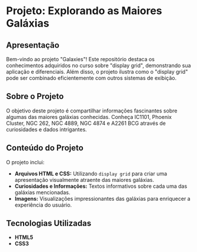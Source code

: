 # Projeto: Explorando as Maiores Galáxias

## Apresentação

Bem-vindo ao projeto "Galaxies"! Este repositório destaca os conhecimentos adquiridos no curso sobre "display grid", demonstrando sua aplicação e diferenciais. Além disso, o projeto ilustra como o "display grid" pode ser combinado eficientemente com outros sistemas de exibição.

## Sobre o Projeto

O objetivo deste projeto é compartilhar informações fascinantes sobre algumas das maiores galáxias conhecidas. Conheça IC1101, Phoenix Cluster, NGC 262, NGC 4889, NGC 4874 e A2261 BCG através de curiosidades e dados intrigantes.

## Conteúdo do Projeto

O projeto inclui:

- **Arquivos HTML e CSS:** Utilizando `display grid` para criar uma apresentação visualmente atraente das maiores galáxias.
- **Curiosidades e Informações:** Textos informativos sobre cada uma das galáxias mencionadas.
- **Imagens:** Visualizações impressionantes das galáxias para enriquecer a experiência do usuário.

## Tecnologias Utilizadas

- **HTML5**
- **CSS3**
